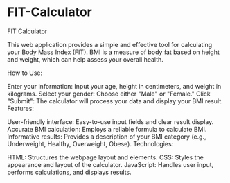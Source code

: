 # FIT-Calculator

FIT Calculator

This web application provides a simple and effective tool for calculating your Body Mass Index (FIT). BMI is a measure of body fat based on height and weight, which can help assess your overall health.

How to Use:

Enter your information: Input your age, height in centimeters, and weight in kilograms.
Select your gender: Choose either "Male" or "Female."
Click "Submit": The calculator will process your data and display your BMI result.
Features:

User-friendly interface: Easy-to-use input fields and clear result display.
Accurate BMI calculation: Employs a reliable formula to calculate BMI.
Informative results: Provides a description of your BMI category (e.g., Underweight, Healthy, Overweight, Obese).
Technologies:

HTML: Structures the webpage layout and elements.
CSS: Styles the appearance and layout of the calculator.
JavaScript: Handles user input, performs calculations, and displays results.
